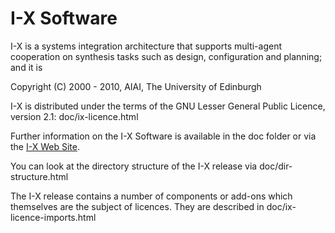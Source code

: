 # I-X Software

I-X is a systems integration architecture that supports multi-agent cooperation on synthesis tasks such as design, configuration and planning; and it is

Copyright (C) 2000 - 2010, AIAI, The University of Edinburgh

I-X is distributed under the terms of the GNU Lesser General Public Licence, version 2.1:  doc/ix-licence.html

Further information on the I-X Software is available in the doc folder or via the <a href="http://www.aiai.ed.ac.uk/project/ix/">I-X Web Site</a>.

You can look at the directory structure of the I-X release via doc/dir-structure.html

The I-X release contains a number of components or add-ons which themselves are the subject of licences.  They are described in doc/ix-licence-imports.html
